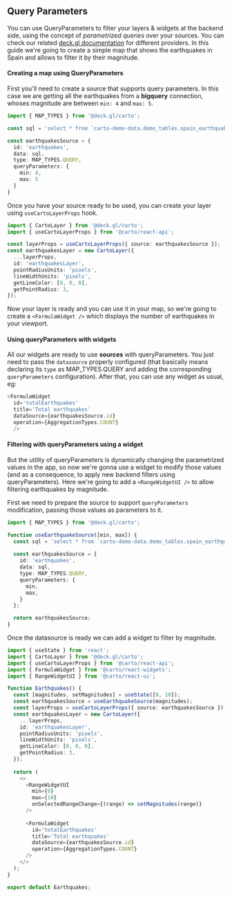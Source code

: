 ## Query Parameters

You can use QueryParameters to filter your layers & widgets at the backend side, using the concept of *parametrized queries* over your sources. You can check our related [deck.gl documentation](../../deck-gl/reference#queryparameters-depends-on-provider-optional) for different providers.
In this guide we're going to create a simple map that shows the earthquakes in Spain and allows to filter it by their magnitude.

#### Creating a map using QueryParameters

First you'll need to create a source that supports query parameters. In this case we are getting all the earthquakes from a **bigquery** connection, whoses magnitude are between `min: 4` and `max: 5`.

```ts
import { MAP_TYPES } from '@deck.gl/carto';

const sql = 'select * from `carto-demo-data.demo_tables.spain_earthquakes` where magnitude between @min and @max';

const earthquakesSource = {
  id: 'earthquakes',
  data: sql,
  type: MAP_TYPES.QUERY,
  queryParameters: {
    min: 4,
    max: 5
  }
}
```

Once you have your source ready to be used, you can create your layer using `useCartoLayerProps` hook.  

```ts
import { CartoLayer } from '@deck.gl/carto';
import { useCartoLayerProps } from '@carto/react-api';

const layerProps = useCartoLayerProps({ source: earthquakesSource });
const earthquakesLayer = new CartoLayer({
  ...layerProps,
  id: 'earthquakesLayer',
  pointRadiusUnits: 'pixels',
  lineWidthUnits: 'pixels',
  getLineColor: [0, 0, 0],
  getPointRadius: 3,
});
```

Now your layer is ready and you can use it in your map, so we're going to create a `<FormulaWidget />` which displays the number of earthquakes in your viewport.

#### Using queryParameters with widgets
All our widgets are ready to use **sources** with queryParameters. You just need to pass the `datasource` properly configured (that basically means declaring its `type` as MAP_TYPES.QUERY and adding the corresponding `queryParameters` configuration). After that, you can use any widget as usual, eg:

```ts
<FormulaWidget
  id='totalEarthquakes'
  title='Total earthquakes'
  dataSource={earthquakesSource.id}
  operation={AggregationTypes.COUNT}
  />
```

#### Filtering with queryParameters using a widget
But the utility of queryParameters is dynamically changing the parametrized values in the app, so now we're gonna use a widget to modify those values (and as a consequence, to apply new backend filters using queryParameters). Here we're going to add a `<RangeWidgetUI />` to allow filtering earthquakes by magnitude.

First we need to prepare the source to support `queryParameters` modification, passing those values as parameters to it.

```ts
import { MAP_TYPES } from '@deck.gl/carto';

function useEarthquakeSource([min, max]) {
  const sql = 'select * from `carto-demo-data.demo_tables.spain_earthquakes` where magnitude between @min and @max';
  
  const earthquakesSource = {
    id: 'earthquakes',
    data: sql,
    type: MAP_TYPES.QUERY,
    queryParameters: {
      min,
      max,
    }
  };

  return earthquakesSource;
}
```

Once the datasource is ready we can add a widget to filter by magnitude.

```ts
import { useState } from 'react';
import { CartoLayer } from '@deck.gl/carto';
import { useCartoLayerProps } from '@carto/react-api';
import { FormulaWidget } from '@carto/react-widgets';
import { RangeWidgetUI } from '@carto/react-ui';

function Earthquakes() {
  const [magnitudes, setMagnitudes] = useState([0, 10]);
  const earthquakesSource = useEarthquakeSource(magnitudes);
  const layerProps = useCartoLayerProps({ source: earthquakesSource });
  const earthquakesLayer = new CartoLayer({
    ...layerProps,
    id: 'earthquakesLayer',
    pointRadiusUnits: 'pixels',
    lineWidthUnits: 'pixels',
    getLineColor: [0, 0, 0],
    getPointRadius: 3,
  });
  
  return (
    <>
      <RangeWidgetUI
        min={0}
        max={10}
        onSelectedRangeChange={(range) => setMagnitudes(range)}
      />
  
      <FormulaWidget
        id='totalEarthquakes'
        title='Total earthquakes'
        dataSource={earthquakesSource.id}
        operation={AggregationTypes.COUNT}
      />
    </>
  );
}

export default Earthquakes;
```

